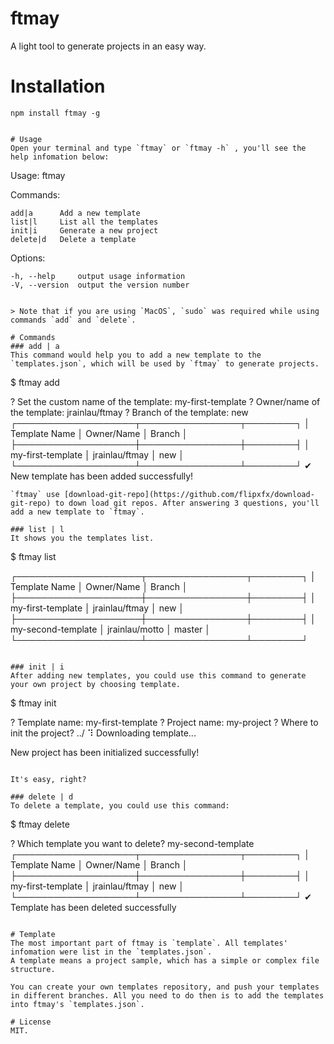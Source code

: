 # ftmay
A light tool to generate projects in an easy way.

# Installation
```
npm install ftmay -g
```

```

# Usage
Open your terminal and type `ftmay` or `ftmay -h` , you'll see the help infomation below:
```
  Usage: ftmay <command>


  Commands:

    add|a      Add a new template
    list|l     List all the templates
    init|i     Generate a new project
    delete|d   Delete a template

  Options:

    -h, --help     output usage information
    -V, --version  output the version number
```

> Note that if you are using `MacOS`, `sudo` was required while using commands `add` and `delete`.

# Commands
### add | a
This command would help you to add a new template to the `templates.json`, which will be used by `ftmay` to generate projects.
```
$ ftmay add

? Set the custom name of the template: my-first-template
? Owner/name of the template: jrainlau/ftmay
? Branch of the template: new
┌───────────────────┬────────────────┬────────┐
│ Template Name     │ Owner/Name     │ Branch │
├───────────────────┼────────────────┼────────┤
│ my-first-template │ jrainlau/ftmay │ new    │
└───────────────────┴────────────────┴────────┘
✔ New template has been added successfully!
```
`ftmay` use [download-git-repo](https://github.com/flipxfx/download-git-repo) to down load git repos. After answering 3 questions, you'll add a new template to `ftmay`.

### list | l
It shows you the templates list.
```
$ ftmay list

┌────────────────────┬────────────────┬────────┐
│ Template Name      │ Owner/Name     │ Branch │
├────────────────────┼────────────────┼────────┤
│ my-first-template  │ jrainlau/ftmay │ new    │
├────────────────────┼────────────────┼────────┤
│ my-second-template │ jrainlau/motto │ master │
└────────────────────┴────────────────┴────────┘
```

### init | i
After adding new templates, you could use this command to generate your own project by choosing template.
```
$ ftmay init

? Template name: my-first-template
? Project name: my-project
? Where to init the project? ../
⠹ Downloading template...

New project has been initialized successfully!
```

It's easy, right?

### delete | d
To delete a template, you could use this command:
```
$ ftmay delete

? Which template you want to delete? my-second-template
┌───────────────────┬────────────────┬────────┐
│ Template Name     │ Owner/Name     │ Branch │
├───────────────────┼────────────────┼────────┤
│ my-first-template │ jrainlau/ftmay │ new    │
└───────────────────┴────────────────┴────────┘
✔ Template has been deleted successfully
```

# Template
The most important part of ftmay is `template`. All templates' infomation were list in the `templates.json`.
A template means a project sample, which has a simple or complex file structure.

You can create your own templates repository, and push your templates in different branches. All you need to do then is to add the templates into ftmay's `templates.json`.

# License
MIT.









